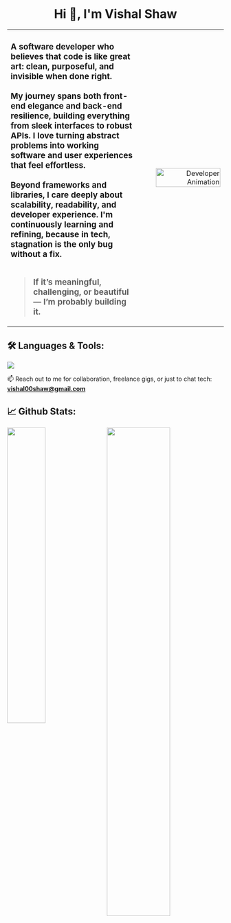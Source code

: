 <h1 align="center">Hi 👋, I'm Vishal Shaw</h1>

<table>
<tr>
<td width="60%">
  <h3 align="left">
  A software developer who believes that code is like great art: clean, purposeful, and invisible when done right.
  <br>
  <br>
  My journey spans both front-end elegance and back-end resilience, building everything from sleek interfaces to robust APIs. I love turning abstract problems into working software and user experiences that feel effortless.
  <br>
  <br>
  Beyond frameworks and libraries, I care deeply about scalability, readability, and developer experience. I'm continuously learning and refining, because in tech, stagnation is the only bug without a fix.
  <br>
  <br>

> If it’s meaningful, challenging, or beautiful —
> I’m probably building it.

  </h3>
</td>
<td width="40%" align="right">
  <img src="./assets/animation.gif" alt="Developer Animation" width="90%" />
</td>
</tr>
<table>


## 🛠️ **Languages & Tools:**

<p>
  <img src="https://skillicons.dev/icons?i=html,css,js,jquery,ts,java,python,nodejs,express,nestjs,angular,react,nextjs,redux,tailwind,bootstrap,sass,materialui,php,spring,mysql,postgres,mongodb,redis,rabbitmq,git,firebase,docker,gcp,aws" />
</p>

<!-- <p align="left"> <img src="https://komarev.com/ghpvc/?username=vishalshaw03&label=Profile%20views&color=0e75b6&style=flat" alt="vishalshaw03" /> </p> -->

📫 Reach out to me for collaboration, freelance gigs, or just to chat tech: **vishal00shaw@gmail.com**

## 📈 **Github Stats:**


<p>
  <img align="left" width="42%" src="https://streak-stats.demolab.com?user=vishalshaw03&theme=dark&hide_border=true" alt="" />

  <img align="right" width="54%" src="https://vishal-shaw.in/api/github-stats" alt="" />  
</p>

